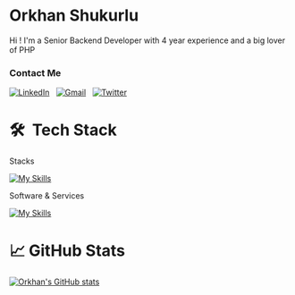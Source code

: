 # Orkhan Shukurlu

Hi ! I'm a Senior Backend Developer with 4 year experience and a big lover of PHP

### Contact Me

<a href="https://www.linkedin.com/in/orkhansh" target="_blank"><img src="https://img.shields.io/badge/linkedin-%230077B5.svg?&style=for-the-badge&logo=linkedin&logoColor=white" alt="LinkedIn" /></a>&nbsp;&nbsp;
<a href="mailto:orkahndev@gmail.com" target="_blank"><img src="https://img.shields.io/badge/gmail-%23D14836.svg?&style=for-the-badge&logo=gmail&logoColor=white" alt="Gmail"/></a>&nbsp;&nbsp;
<a href="https://twitter.com/orkhanshukur" target="_blank"><img src="https://img.shields.io/badge/Twitter-%231DA1F2.svg?&style=for-the-badge&logo=twitter&logoColor=white" alt="Twitter"/></a>&nbsp;&nbsp;

# 🛠 &nbsp;Tech Stack

Stacks

[![My Skills](https://skillicons.dev/icons?i=php,laravel,symfony,mysql,postgres,js,jquery,html,css,bootstrap&theme=light)](https://skillicons.dev)

Software & Services

[![My Skills](https://skillicons.dev/icons?i=git,postman,docker,redis,rabbitmq,linux,vscode,stackoverflow,figma&theme=light)](https://skillicons.dev)

# 📈 GitHub Stats

[![Orkhan's GitHub stats](https://github-readme-stats.vercel.app/api?username=orkhanshukurlu&count_private=true&show_icons=true&theme=light)](https://github.com/anuraghazra/github-readme-stats)
